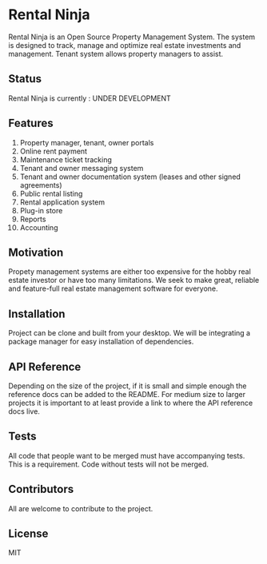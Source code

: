 # Rental Ninja
Rental Ninja is an Open Source Property Management System. The system is designed to track, manage and optimize real estate investments and management. Tenant system allows property managers to assist.

## Status

Rental Ninja is currently : UNDER DEVELOPMENT

## Features

1. Property manager, tenant, owner portals
2. Online rent payment
3. Maintenance ticket tracking
4. Tenant and owner messaging system
5. Tenant and owner documentation system (leases and other signed agreements)
6. Public rental listing
7. Rental application system
8. Plug-in store
9. Reports
10. Accounting

## Motivation

Propety management systems are either too expensive for the hobby real estate investor or have too many limitations. We seek to make great, reliable and feature-full real estate management software for everyone. 

## Installation

Project can be clone and built from your desktop. We will be integrating a package manager for easy installation of dependencies.

## API Reference

Depending on the size of the project, if it is small and simple enough the reference docs can be added to the README. For medium size to larger projects it is important to at least provide a link to where the API reference docs live.

## Tests

All code that people want to be merged must have accompanying tests. This is a requirement. Code without tests will not be merged.

## Contributors

All are welcome to contribute to the project.

## License

MIT
